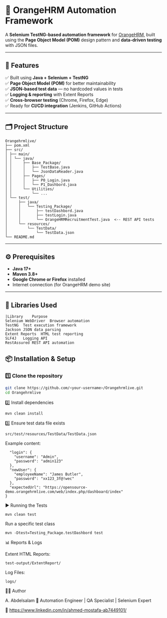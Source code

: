 # 🧪 OrangeHRM Automation Framework

A **Selenium TestNG-based automation framework** for [OrangeHRM](https://opensource-demo.orangehrmlive.com/), built using the **Page Object Model (POM)** design pattern and **data-driven testing** with JSON files.

---

## 🚀 Features

✅ Built using **Java + Selenium + TestNG**  
✅ **Page Object Model (POM)** for better maintainability  
✅ **JSON-based test data** — no hardcoded values in tests  
✅ **Logging & reporting** with Extent Reports  
✅ **Cross-browser testing** (Chrome, Firefox, Edge)  
✅ Ready for **CI/CD integration** (Jenkins, GitHub Actions)

---

## 🗂️ Project Structure

```
Orangehrmlive/
├── pom.xml
├── src/
│ ├── main/
│ │ └── java/
│ │     ├── Base_Package/
│ │     │   ├── TestBase.java
│ │     │   └── JsonDataReader.java
│ │     ├── Pages/
│ │     │   ├── P0_Login.java
│ │     │   └── P1_Dashbord.java
│ │     └── Utilities/
│ │         └── ...
│ └── test/
│     ├── java/
│     │   └── Testing_Package/
│     │       ├── testDashbord.java
│     │       ├── testLogin.java
│     │       └── OrangeHRMRecruitmentTest.java  <-- REST API tests
│     └── resources/
│         └── TestData/
│             └── TestData.json
└── README.md

```

---

## ⚙️ Prerequisites

- **Java 17+**
- **Maven 3.8+**
- **Google Chrome or Firefox** installed
- Internet connection (for OrangeHRM demo site)

---

## 🧰 Libraries Used
```
|Library	Purpose
Selenium WebDriver	Browser automation
TestNG	Test execution framework
Jackson	JSON data parsing
Extent Reports	HTML test reporting
SLF4J	Logging API
RestAssured	REST API automation
```


## 📦 Installation & Setup

### 1️⃣ Clone the repository
```bash
git clone https://github.com/<your-username>/Orangehrmlive.git
cd Orangehrmlive
```

2️⃣ Install dependencies

```
mvn clean install
```

3️⃣ Ensure test data file exists

```
src/test/resources/TestData/TestData.json
```

Example content:

```{
  "login": {
    "username": "Admin",
    "password": "admin123"
  },
  "newUser": {
    "employeeName": "James Butler",
    "password": "xx123_3f@!wec"
  },
  "expectedUrl": "https://opensource-demo.orangehrmlive.com/web/index.php/dashboard/index"
}
```
▶️ Running the Tests
```
mvn clean test
```

Run a specific test class
```
mvn -Dtest=Testing_Package.testDashbord test
```
📊 Reports & Logs

Extent HTML Reports:
```
test-output/ExtentReport/
```
Log Files:
```
logs/
```
👨‍💻 Author

A. Abdelsalam
💼 Automation Engineer | QA Specialist | Selenium Expert

📧 https://www.linkedin.com/in/ahmed-mostafa-ab7449101/


